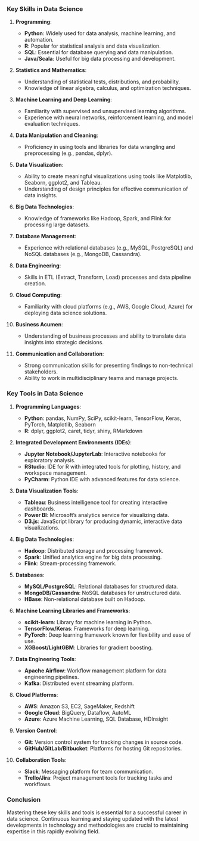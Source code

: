 ### Key Skills in Data Science

1. **Programming**:
    - **Python**: Widely used for data analysis, machine learning, and automation.
    - **R**: Popular for statistical analysis and data visualization.
    - **SQL**: Essential for database querying and data manipulation.
    - **Java/Scala**: Useful for big data processing and development.

2. **Statistics and Mathematics**:
    - Understanding of statistical tests, distributions, and probability.
    - Knowledge of linear algebra, calculus, and optimization techniques.

3. **Machine Learning and Deep Learning**:
    - Familiarity with supervised and unsupervised learning algorithms.
    - Experience with neural networks, reinforcement learning, and model evaluation techniques.

4. **Data Manipulation and Cleaning**:
    - Proficiency in using tools and libraries for data wrangling and preprocessing (e.g., pandas, dplyr).

5. **Data Visualization**:
    - Ability to create meaningful visualizations using tools like Matplotlib, Seaborn, ggplot2, and Tableau.
    - Understanding of design principles for effective communication of data insights.

6. **Big Data Technologies**:
    - Knowledge of frameworks like Hadoop, Spark, and Flink for processing large datasets.

7. **Database Management**:
    - Experience with relational databases (e.g., MySQL, PostgreSQL) and NoSQL databases (e.g., MongoDB, Cassandra).

8. **Data Engineering**:
    - Skills in ETL (Extract, Transform, Load) processes and data pipeline creation.

9. **Cloud Computing**:
    - Familiarity with cloud platforms (e.g., AWS, Google Cloud, Azure) for deploying data science solutions.

10. **Business Acumen**:
    - Understanding of business processes and ability to translate data insights into strategic decisions.

11. **Communication and Collaboration**:
    - Strong communication skills for presenting findings to non-technical stakeholders.
    - Ability to work in multidisciplinary teams and manage projects.

### Key Tools in Data Science

1. **Programming Languages**:
    - **Python**: pandas, NumPy, SciPy, scikit-learn, TensorFlow, Keras, PyTorch, Matplotlib, Seaborn
    - **R**: dplyr, ggplot2, caret, tidyr, shiny, RMarkdown

2. **Integrated Development Environments (IDEs)**:
    - **Jupyter Notebook/JupyterLab**: Interactive notebooks for exploratory analysis.
    - **RStudio**: IDE for R with integrated tools for plotting, history, and workspace management.
    - **PyCharm**: Python IDE with advanced features for data science.

3. **Data Visualization Tools**:
    - **Tableau**: Business intelligence tool for creating interactive dashboards.
    - **Power BI**: Microsoft’s analytics service for visualizing data.
    - **D3.js**: JavaScript library for producing dynamic, interactive data visualizations.

4. **Big Data Technologies**:
    - **Hadoop**: Distributed storage and processing framework.
    - **Spark**: Unified analytics engine for big data processing.
    - **Flink**: Stream-processing framework.

5. **Databases**:
    - **MySQL/PostgreSQL**: Relational databases for structured data.
    - **MongoDB/Cassandra**: NoSQL databases for unstructured data.
    - **HBase**: Non-relational database built on Hadoop.

6. **Machine Learning Libraries and Frameworks**:
    - **scikit-learn**: Library for machine learning in Python.
    - **TensorFlow/Keras**: Frameworks for deep learning.
    - **PyTorch**: Deep learning framework known for flexibility and ease of use.
    - **XGBoost/LightGBM**: Libraries for gradient boosting.

7. **Data Engineering Tools**:
    - **Apache Airflow**: Workflow management platform for data engineering pipelines.
    - **Kafka**: Distributed event streaming platform.

8. **Cloud Platforms**:
    - **AWS**: Amazon S3, EC2, SageMaker, Redshift
    - **Google Cloud**: BigQuery, Dataflow, AutoML
    - **Azure**: Azure Machine Learning, SQL Database, HDInsight

9. **Version Control**:
    - **Git**: Version control system for tracking changes in source code.
    - **GitHub/GitLab/Bitbucket**: Platforms for hosting Git repositories.

10. **Collaboration Tools**:
    - **Slack**: Messaging platform for team communication.
    - **Trello/Jira**: Project management tools for tracking tasks and workflows.

### Conclusion

Mastering these key skills and tools is essential for a successful career in data science. Continuous learning and staying updated with the latest developments in technology and methodologies are crucial to maintaining expertise in this rapidly evolving field.
